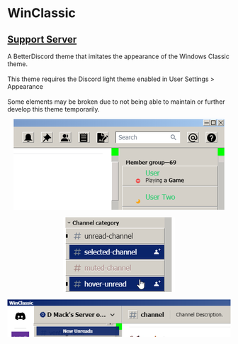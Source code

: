 [dmackserv]: https://discord.gg/pB2SmhC
# WinClassic
## [Support Server][dmackserv]<br>
A BetterDiscord theme that imitates the appearance of the Windows Classic theme.<br>
<br>
This theme requires the Discord light theme enabled in User Settings > Appearance<br>
<br>
Some elements may be broken due to not being able to maintain or further develop this theme temporarily.

<p align="center"><img src="./01.png" alt="WinClassic Example"></p>
<p align="center"><img src="./02.png" alt="WinClassic Example"></p>
<p align="center"><img src="./03.png" alt="WinClassic Example"></p>
